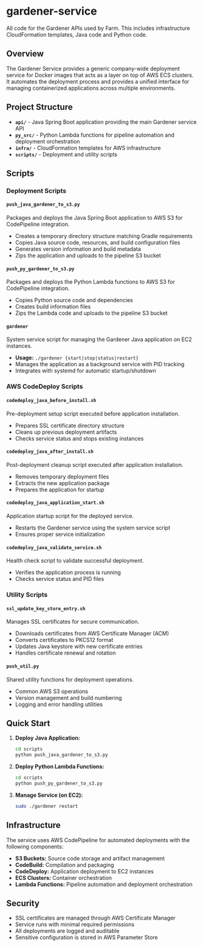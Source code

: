 # gardener-service

All code for the Gardener APIs used by Farm. This includes infrastructure CloudFormation templates, Java code and Python code.

## Overview

The Gardener Service provides a generic company-wide deployment service for Docker images that acts as a layer on top of AWS ECS clusters. It automates the deployment process and provides a unified interface for managing containerized applications across multiple environments.

## Project Structure

- **`api/`** - Java Spring Boot application providing the main Gardener service API
- **`py_src/`** - Python Lambda functions for pipeline automation and deployment orchestration
- **`infra/`** - CloudFormation templates for AWS infrastructure
- **`scripts/`** - Deployment and utility scripts

## Scripts

### Deployment Scripts

#### **`push_java_gardener_to_s3.py`**
Packages and deploys the Java Spring Boot application to AWS S3 for CodePipeline integration.
- Creates a temporary directory structure matching Gradle requirements
- Copies Java source code, resources, and build configuration files
- Generates version information and build metadata
- Zips the application and uploads to the pipeline S3 bucket

#### **`push_py_gardener_to_s3.py`**
Packages and deploys the Python Lambda functions to AWS S3 for CodePipeline integration.
- Copies Python source code and dependencies
- Creates build information files
- Zips the Lambda code and uploads to the pipeline S3 bucket

#### **`gardener`**
System service script for managing the Gardener Java application on EC2 instances.
- **Usage:** `./gardener {start|stop|status|restart}`
- Manages the application as a background service with PID tracking
- Integrates with systemd for automatic startup/shutdown

### AWS CodeDeploy Scripts

#### **`codedeploy_java_before_install.sh`**
Pre-deployment setup script executed before application installation.
- Prepares SSL certificate directory structure
- Cleans up previous deployment artifacts
- Checks service status and stops existing instances

#### **`codedeploy_java_after_install.sh`**
Post-deployment cleanup script executed after application installation.
- Removes temporary deployment files
- Extracts the new application package
- Prepares the application for startup

#### **`codedeploy_java_application_start.sh`**
Application startup script for the deployed service.
- Restarts the Gardener service using the system service script
- Ensures proper service initialization

#### **`codedeploy_java_validate_service.sh`**
Health check script to validate successful deployment.
- Verifies the application process is running
- Checks service status and PID files

### Utility Scripts

#### **`ssl_update_key_store_entry.sh`**
Manages SSL certificates for secure communication.
- Downloads certificates from AWS Certificate Manager (ACM)
- Converts certificates to PKCS12 format
- Updates Java keystore with new certificate entries
- Handles certificate renewal and rotation

#### **`push_util.py`**
Shared utility functions for deployment operations.
- Common AWS S3 operations
- Version management and build numbering
- Logging and error handling utilities

## Quick Start

1. **Deploy Java Application:**
   ```bash
   cd scripts
   python push_java_gardener_to_s3.py
   ```

2. **Deploy Python Lambda Functions:**
   ```bash
   cd scripts
   python push_py_gardener_to_s3.py
   ```

3. **Manage Service (on EC2):**
   ```bash
   sudo ./gardener restart
   ```

## Infrastructure

The service uses AWS CodePipeline for automated deployments with the following components:
- **S3 Buckets:** Source code storage and artifact management
- **CodeBuild:** Compilation and packaging
- **CodeDeploy:** Application deployment to EC2 instances
- **ECS Clusters:** Container orchestration
- **Lambda Functions:** Pipeline automation and deployment orchestration

## Security

- SSL certificates are managed through AWS Certificate Manager
- Service runs with minimal required permissions
- All deployments are logged and auditable
- Sensitive configuration is stored in AWS Parameter Store

